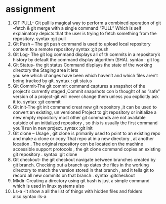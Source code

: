 # assignment

1.	GIT PULL- Git pull is magical way to perform a combined operation  of git –fetch & git merge with a single command “PULL” Which is self explainatory depicts that the user is trying to fetch something from the repository. syntax :git pull
2.	Git Push – The git push command is used  to upload local repository content to a remote repository
syntax :git push
3.	Git Log- The git log command displays all of th commits in a repository’s history by default the command display algorithm (SHA). syntax : git log
4.	Git Status- the git status Command displays the state of the working directory the Staging area it lets             
you see which changes have been which haven’t and which files aren’t being tracked by git. syntax :     git status
5.	Git Commit-The git commit command captures a snapshot of the project’s currently staged ,Commit snapshots con b thought of as “safe” version of a project-git will never change them unless you explicitly ask it to. syntax :git commit
6.	Git init-The git init command creat  new git repository ,it can be used to convert an existing, un versioned Project to git repository or initialize a new empty repository most other git commands are not available outside of an initialized repository , so this is usually the first command you’ll run in new project. syntax :git init
7.	Git clone – Usage , git clone is primarily used to point to an existing repo and make a clone or copy   That repo at in a new directory , at another location . The original repository con be located on the machine accessible support protocols , the git clone command copies an existing git repository . syntax :git clone
8.	Git checkout- the git checkout navigate between branches created by git branch. Checking out a branch up dates the files in the working directory to match the version stored in that branch , and it tells git to record all new commits on that branch . syntax :gitcheckout
9.	Mkdir-Creating a directory using git bash is just a simple command which is used in linux systems also
10.	Ls-a -It show a all the list of things with hidden files and folders also.syntax :ls-a


